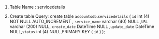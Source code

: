 1. Table Name : servicedetails

2. Create table Query:
create table `accountsdb`.`servicedetails` ( `id` int (4) NOT NULL AUTO_INCREMENT , `service_name` varchar (40) NULL ,`URL` varchar (200) NULL,
`create_date` DateTime NULL ,`update_date` DateTime NULL,`status` int (4) NULL,PRIMARY KEY ( `id` ) );
